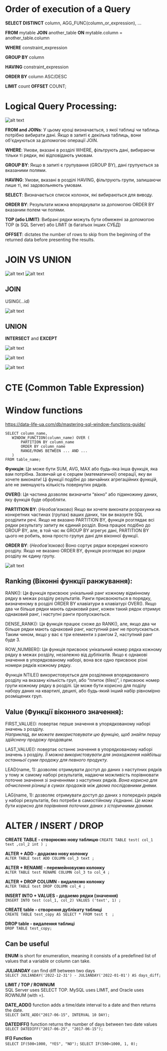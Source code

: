 # Order of execution of a Query
**SELECT DISTINCT** column, AGG_FUNC(column_or_expression), …

**FROM** mytable
    **JOIN** another_table
      **ON** mytable.column = another_table.column

**WHERE** constraint_expression

**GROUP BY** column

**HAVING** constraint_expression

**ORDER BY** column ASC/DESC

**LIMIT** count **OFFSET** COUNT;

# Logical Query Processing:
![alt text](https://cdn.sisense.com/wp-content/uploads/image-1-order-blog.png)

**FROM and JOINs**: У цьому кроці визначається, з якої таблиці чи таблиць потрібно вибирати дані. Якщо в запиті є декілька таблиць, вони об'єднуються за допомогою операції JOIN.

**WHERE**: Умови, вказані в розділі WHERE, фільтрують дані, вибираючи тільки ті рядки, які відповідають умовам.

**GROUP BY**: Якщо в запиті є групування (GROUP BY), дані групуються за вказаними полями.

**HAVING**: Умови, вказані в розділі HAVING, фільтрують групи, залишаючи лише ті, які задовольняють умовам.

**SELECT**: Визначається список колонок, які вибираються для виводу.

**ORDER BY**: Результати можна впорядкувати за допомогою ORDER BY вказаним полем чи полями.

**TOP (або LIMIT)**: Вибрані рядки можуть бути обмежені за допомогою TOP (в SQL Server) або LIMIT (в багатьох інших СУБД)

**OFFSET**: dictates the number of rows to skip from the beginning of the returned data before presenting the results. 

# JOIN VS UNION
![alt text](/Pictures/join_vs_union.png)
![alt text](https://www.sqlservertutorial.net/wp-content/uploads/SQL-Server-UNION-vs-JOIN.png)

## JOIN

USING(...id)

![alt text](https://miro.medium.com/v2/resize%3Afit%3A1100/format%3Awebp/1%2Aav8Om3HpG1MC7YTLKvyftg.png)

## UNION
**INTERSECT** and **EXCEPT**

![alt text](/Pictures/union.png)

![alt text](https://www.sqlservertutorial.net/wp-content/uploads/SQL-Server-INTERSECT-Illustration.png)

![alt text](https://www.sqlservertutorial.net/wp-content/uploads/SQL-Server-EXCEPT-illustration.png)

# CTE (Common Table Expression)

# Window functions
https://data-life-ua.com/db/mastering-sql-window-functions-guide/

    SELECT column_name,
       WINDOW_FUNCTION(column_name) OVER (  
           PARTITION BY column_name  
           ORDER BY column_name  
           RANGE/ROWS BETWEEN ... AND ...  
       )
    FROM table_name;


**Функція**: Це може бути SUM, AVG, MAX або будь-яка інша функція, яка вам потрібна. Зазвичай це є серцем (математичної) операції, яку ви хочете виконати! Ці функції подібні до звичайних агрегаційних функцій, але не зменшують кількість повернутих рядків.

**OVER()**: Ця частина дозволяє визначити “вікно” або підмножину даних, яку функція буде обробляти.

**PARTITION BY**: (*Необов’язково*) Якщо ви хочете виконати розрахунки на конкретних частинах (групах) ваших даних, так ви вказуєте SQL розділити речі. Якщо не вказано PARTITION BY, функція розглядає всі рядки результату запиту як єдиний розділ. Вона працює подібно до GROUP BY, але, в той час як GROUP BY агрегує дані, PARTITION BY цього не робить, вона просто групує дані для віконної функції.

**ORDER BY**: (*Необов’язково*) Воно сортує рядки всередині кожного розділу. Якщо не вказано ORDER BY, функція розглядає всі рядки розділу як єдину групу.

![alt text](/Pictures/window_functions.png)

## Ranking (Віконні функції ранжування):
RANK(): Ця функція присвоює унікальний ранг кожному відмінному рядку в межах розділу результатів. Ранги присвоюються в порядку, визначеному в розділі ORDER BY клавіатури в клавіатурі OVER(). Якщо два чи більше рядки мають однаковий ранг, кожен такий рядок отримує однаковий ранг, і наступні ранги пропускаються.

DENSE_RANK(): Ця функція працює схоже до RANK(), але, якщо два чи більше рядки мають однаковий ранг, наступний ранг не пропускається. Таким чином, якщо у вас є три елементи з рангом 2, наступний ранг буде 3.

ROW_NUMBER(): Ця функція присвоює унікальний номер рядка кожному рядку в межах розділу, незалежно від дублікатів. Якщо є однакові значення в упорядкованому наборі, вона все одно присвоює різні номери рядків кожному рядку.

Функція NTILE() використовується для розділення впорядкованого розділу на вказану кількість груп, або “плиток (tiles)”, і присвоює номер групи кожному рядку в розділі. Це може бути корисно для поділу набору даних на квартилі, децилі, або будь-який інший набір рівномірно розміщених груп.

## Value (Функції віконного значення):
FIRST_VALUE(): повертає перше значення в упорядкованому наборі значень з розділу.  
*Наприклад, ви можете використовувати цю функцію, щоб знайти першу здійснену продажу продавцем.*

LAST_VALUE(): повертає останнє значення в упорядкованому наборі значень з розділу. *Її можна використовувати для знаходження найбільш останньої суми продажу для певного продукту.*

LEAD(name, 1): дозволяє отримувати доступ до даних з наступних рядків у тому ж самому наборі результатів, надаючи можливість порівнювати поточне значення зі значеннями з наступних рядків. *Вона корисна для обчислення різниці в сумах продажів між двома послідовними днями.*

LAG(name, 1): дозволяє отримувати доступ до даних з попередніх рядків у наборі результатів, без потреби в самостійному з’єднанні. *Це може бути корисно для порівняння поточних даних з історичними даними.*

# ALTER / INSERT / DROP

**CREATE TABLE - створюємо нову таблицю**     `CREATE TABLE test(
		col_1 text
		,col_2 int
)
;`

**ALTER + ADD - додаємо нову колонку**  
`ALTER TABLE test
ADD COLUMN col_3 text
;`

**ALTER + RENAME - перемейновуємо колонку**  
`ALTER TABLE test
RENAME COLUMN col_3 to col_4
;`

**ALTER + DROP COLUMN - видаляємо колонку**  
`ALTER TABLE test
DROP COLUMN col_4
;`

**INSERT INTO + VALUES - додаемо рядки (значення)**  
`INSERT INTO test (col_1, col_2)
VALUES ('text', 1)
;`

**CREATE table - створення дублікату таблиці**  
`CREATE TABLE test_copy AS
SELECT * FROM test t 
;`

**DROP table - видалення таблиці**  
`DROP TABLE test_copy;`


## Can be useful

**ENUM** is short for enumeration, meaning it consists of a predefined list of values that a variable or column can take.

**JULIANDAY** can find diff between two days  
`SELECT JULIANDAY('2022-12-31') - JULIANDAY('2022-01-01') AS days_diff;`

**LIMIT / TOP / ROWNUM**  
SQL Server uses SELECT TOP. MySQL uses LIMIT, and Oracle uses ROWNUM (with =).

**DATE_ADD()**  function adds a time/date interval to a date and then returns the date.  
`SELECT DATE_ADD("2017-06-15", INTERVAL 10 DAY);`

**DATEDIFF()** function returns the number of days between two date values  
`SELECT DATEDIFF("2017-06-25", "2017-06-15");`

**IF() Function**  
`SELECT IF(500<1000, "YES", "NO");`
`SELECT IF(500<1000, 1, 0);`